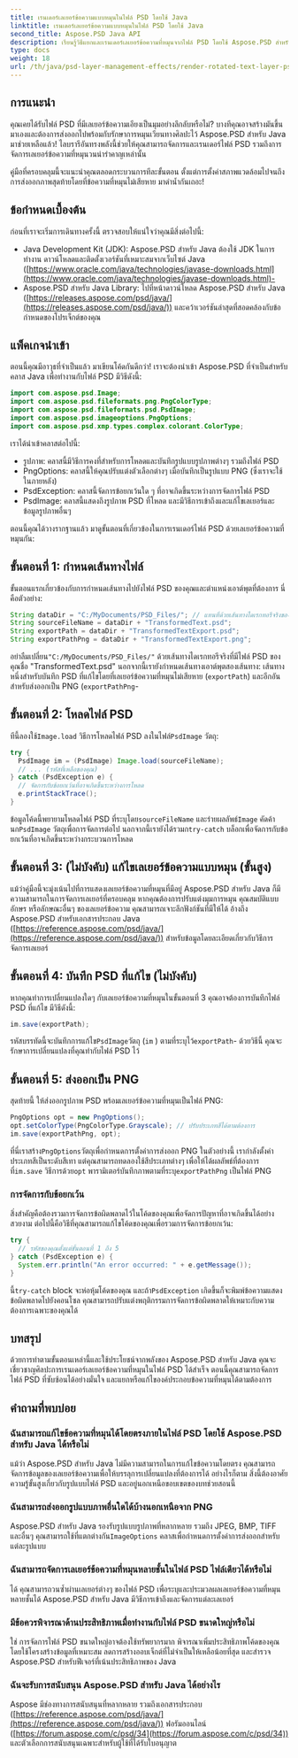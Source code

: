 ```yaml
---
title: เรนเดอร์เลเยอร์ข้อความแบบหมุนในไฟล์ PSD โดยใช้ Java
linktitle: เรนเดอร์เลเยอร์ข้อความแบบหมุนในไฟล์ PSD โดยใช้ Java
second_title: Aspose.PSD Java API
description: เรียนรู้วิธีแยกและเรนเดอร์เลเยอร์ข้อความที่หมุนจากไฟล์ PSD โดยใช้ Aspose.PSD สำหรับ Java คำแนะนำทีละขั้นตอนนี้ครอบคลุมทุกอย่างตั้งแต่การตั้งค่าไปจนถึงการส่งออก
type: docs
weight: 18
url: /th/java/psd-layer-management-effects/render-rotated-text-layer-psd/
---
```

## การแนะนำ

คุณเคยได้รับไฟล์ PSD ที่มีเลเยอร์ข้อความเอียงเป็นมุมอย่างลึกลับหรือไม่? บางทีคุณอาจสร้างมันขึ้นมาเองและต้องการส่งออกไปพร้อมกับรักษาการหมุนเวียนทางศิลปะไว้ Aspose.PSD สำหรับ Java มาช่วยเหลือแล้ว! ไลบรารีอันทรงพลังนี้ช่วยให้คุณสามารถจัดการและเรนเดอร์ไฟล์ PSD รวมถึงการจัดการเลเยอร์ข้อความที่หมุนวนน่ารำคาญเหล่านั้น 

คู่มือที่ครอบคลุมนี้จะแนะนำคุณตลอดกระบวนการทีละขั้นตอน ตั้งแต่การตั้งค่าสภาพแวดล้อมไปจนถึงการส่งออกภาพสุดท้ายโดยที่ข้อความที่หมุนไม่เสียหาย มาดำน้ำกันเถอะ!

## ข้อกำหนดเบื้องต้น

ก่อนที่เราจะเริ่มการเดินทางครั้งนี้ ตรวจสอบให้แน่ใจว่าคุณมีสิ่งต่อไปนี้:

- Java Development Kit (JDK): Aspose.PSD สำหรับ Java ต้องใช้ JDK ในการทำงาน ดาวน์โหลดและติดตั้งเวอร์ชันที่เหมาะสมจากเว็บไซต์ Java ([https://www.oracle.com/java/technologies/javase-downloads.html](https://www.oracle.com/java/technologies/javase-downloads.html)-
- Aspose.PSD สำหรับ Java Library: ไปที่หน้าดาวน์โหลด Aspose.PSD สำหรับ Java ([https://releases.aspose.com/psd/java/](https://releases.aspose.com/psd/java/)) และคว้าเวอร์ชันล่าสุดที่สอดคล้องกับข้อกำหนดของโปรเจ็กต์ของคุณ

## แพ็คเกจนำเข้า

ตอนนี้คุณมีอาวุธที่จำเป็นแล้ว มาเขียนโค้ดกันดีกว่า! เราจะต้องนำเข้า Aspose.PSD ที่จำเป็นสำหรับคลาส Java เพื่อทำงานกับไฟล์ PSD มีวิธีดังนี้:

```java
import com.aspose.psd.Image;
import com.aspose.psd.fileformats.png.PngColorType;
import com.aspose.psd.fileformats.psd.PsdImage;
import com.aspose.psd.imageoptions.PngOptions;
import com.aspose.psd.xmp.types.complex.colorant.ColorType;
```

เราได้นำเข้าคลาสต่อไปนี้:

- รูปภาพ: คลาสนี้มีวิธีการคงที่สำหรับการโหลดและบันทึกรูปแบบรูปภาพต่างๆ รวมถึงไฟล์ PSD
- PngOptions: คลาสนี้ให้คุณปรับแต่งตัวเลือกต่างๆ เมื่อบันทึกเป็นรูปแบบ PNG (ซึ่งเราจะใช้ในภายหลัง)
- PsdException: คลาสนี้จัดการข้อยกเว้นใด ๆ ที่อาจเกิดขึ้นระหว่างการจัดการไฟล์ PSD
- PsdImage: คลาสนี้แสดงถึงรูปภาพ PSD ที่โหลด และมีวิธีการเข้าถึงและแก้ไขเลเยอร์และข้อมูลรูปภาพอื่นๆ

ตอนนี้คุณได้วางรากฐานแล้ว มาดูขั้นตอนที่เกี่ยวข้องในการเรนเดอร์ไฟล์ PSD ด้วยเลเยอร์ข้อความที่หมุนกัน:

## ขั้นตอนที่ 1: กำหนดเส้นทางไฟล์

ขั้นตอนแรกเกี่ยวข้องกับการกำหนดเส้นทางไปยังไฟล์ PSD ของคุณและตำแหน่งเอาต์พุตที่ต้องการ นี่คือตัวอย่าง:

```java
String dataDir = "C:/MyDocuments/PSD_Files/"; // แทนที่ด้วยเส้นทางไดเรกทอรีจริงของคุณ
String sourceFileName = dataDir + "TransformedText.psd";
String exportPath = dataDir + "TransformedTextExport.psd";
String exportPathPng = dataDir + "TransformedTextExport.png";
```

อย่าลืมเปลี่ยน`"C:/MyDocuments/PSD_Files/"` ด้วยเส้นทางไดเรกทอรีจริงที่มีไฟล์ PSD ของคุณชื่อ "TransformedText.psd" นอกจากนี้เรายังกำหนดเส้นทางเอาต์พุตสองเส้นทาง: เส้นทางหนึ่งสำหรับบันทึก PSD ที่แก้ไขโดยที่เลเยอร์ข้อความที่หมุนไม่เสียหาย (`exportPath`) และอีกอันสำหรับส่งออกเป็น PNG (`exportPathPng`-

## ขั้นตอนที่ 2: โหลดไฟล์ PSD

 ทีนี้ลองใช้`Image.load` วิธีการโหลดไฟล์ PSD ลงในไฟล์`PsdImage` วัตถุ:

```java
try {
  PsdImage im = (PsdImage) Image.load(sourceFileName);
  // ... (รหัสที่เหลือของคุณ)
} catch (PsdException e) {
  // จัดการกับข้อยกเว้นที่อาจเกิดขึ้นระหว่างการโหลด
  e.printStackTrace();
}
```

 ข้อมูลโค้ดนี้พยายามโหลดไฟล์ PSD ที่ระบุโดย`sourceFileName` และร่ายผลลัพธ์`Image` คัดค้านก`PsdImage` วัตถุเพื่อการจัดการต่อไป นอกจากนี้เรายังได้รวมก`try-catch` บล็อกเพื่อจัดการกับข้อยกเว้นที่อาจเกิดขึ้นระหว่างกระบวนการโหลด

## ขั้นตอนที่ 3: (ไม่บังคับ) แก้ไขเลเยอร์ข้อความแบบหมุน (ขั้นสูง)

แม้ว่าคู่มือนี้จะมุ่งเน้นไปที่การแสดงเลเยอร์ข้อความที่หมุนที่มีอยู่ Aspose.PSD สำหรับ Java ก็มีความสามารถในการจัดการเลเยอร์ที่ครอบคลุม หากคุณต้องการปรับแต่งมุมการหมุน คุณสมบัติแบบอักษร หรือลักษณะอื่นๆ ของเลเยอร์ข้อความ คุณสามารถเจาะลึกฟังก์ชันที่มีให้ได้ อ้างถึง Aspose.PSD สำหรับเอกสารประกอบ Java ([https://reference.aspose.com/psd/java/](https://reference.aspose.com/psd/java/)) สำหรับข้อมูลโดยละเอียดเกี่ยวกับวิธีการจัดการเลเยอร์

## ขั้นตอนที่ 4: บันทึก PSD ที่แก้ไข (ไม่บังคับ)

หากคุณทำการเปลี่ยนแปลงใดๆ กับเลเยอร์ข้อความที่หมุนในขั้นตอนที่ 3 คุณอาจต้องการบันทึกไฟล์ PSD ที่แก้ไข มีวิธีดังนี้:

```java
im.save(exportPath);
```

 รหัสบรรทัดนี้จะบันทึกการแก้ไข`PsdImage`วัตถุ (`im` ) ตามที่ระบุไว้`exportPath`- ด้วยวิธีนี้ คุณจะรักษาการเปลี่ยนแปลงที่คุณทำกับไฟล์ PSD ไว้

## ขั้นตอนที่ 5: ส่งออกเป็น PNG

สุดท้ายนี้ ให้ส่งออกรูปภาพ PSD พร้อมเลเยอร์ข้อความที่หมุนเป็นไฟล์ PNG:

```java
PngOptions opt = new PngOptions();
opt.setColorType(PngColorType.Grayscale); // ปรับประเภทสีได้ตามต้องการ
im.save(exportPathPng, opt);
```

 ที่นี่เราสร้าง`PngOptions`วัตถุเพื่อกำหนดการตั้งค่าการส่งออก PNG ในตัวอย่างนี้ เรากำลังตั้งค่าประเภทสีเป็นระดับสีเทา แต่คุณสามารถทดลองใช้สีประเภทต่างๆ เพื่อให้ได้ผลลัพธ์ที่ต้องการ ที่`im.save` วิธีการด้วย`opt` พารามิเตอร์บันทึกภาพตามที่ระบุ`exportPathPng` เป็นไฟล์ PNG

### การจัดการกับข้อยกเว้น

สิ่งสำคัญคือต้องรวมการจัดการข้อผิดพลาดไว้ในโค้ดของคุณเพื่อจัดการปัญหาที่อาจเกิดขึ้นได้อย่างสวยงาม ต่อไปนี้คือวิธีที่คุณสามารถแก้ไขโค้ดของคุณเพื่อรวมการจัดการข้อยกเว้น:

```java
try {
  // รหัสของคุณตั้งแต่ขั้นตอนที่ 1 ถึง 5
} catch (PsdException e) {
  System.err.println("An error occurred: " + e.getMessage());
}
```

 นี้`try-catch` block จะห่อหุ้มโค้ดของคุณ และถ้า`PsdException` เกิดขึ้นก็จะพิมพ์ข้อความแสดงข้อผิดพลาดไปยังคอนโซล คุณสามารถปรับแต่งพฤติกรรมการจัดการข้อผิดพลาดให้เหมาะกับความต้องการเฉพาะของคุณได้

## บทสรุป

ด้วยการทำตามขั้นตอนเหล่านี้และใช้ประโยชน์จากพลังของ Aspose.PSD สำหรับ Java คุณจะเชี่ยวชาญศิลปะการเรนเดอร์เลเยอร์ข้อความที่หมุนในไฟล์ PSD ได้สำเร็จ ตอนนี้คุณสามารถจัดการไฟล์ PSD ที่ซับซ้อนได้อย่างมั่นใจ และแยกหรือแก้ไของค์ประกอบข้อความที่หมุนได้ตามต้องการ

## คำถามที่พบบ่อย

### ฉันสามารถแก้ไขข้อความที่หมุนได้โดยตรงภายในไฟล์ PSD โดยใช้ Aspose.PSD สำหรับ Java ได้หรือไม่

แม้ว่า Aspose.PSD สำหรับ Java ไม่มีความสามารถในการแก้ไขข้อความโดยตรง คุณสามารถจัดการข้อมูลของเลเยอร์ข้อความเพื่อให้บรรลุการเปลี่ยนแปลงที่ต้องการได้ อย่างไรก็ตาม สิ่งนี้ต้องอาศัยความรู้ขั้นสูงเกี่ยวกับรูปแบบไฟล์ PSD และอยู่นอกเหนือขอบเขตของบทช่วยสอนนี้

### ฉันสามารถส่งออกรูปแบบภาพอื่นใดได้บ้างนอกเหนือจาก PNG

 Aspose.PSD สำหรับ Java รองรับรูปแบบรูปภาพที่หลากหลาย รวมถึง JPEG, BMP, TIFF และอื่นๆ คุณสามารถใช้ที่แตกต่างกัน`ImageOptions` คลาสเพื่อกำหนดการตั้งค่าการส่งออกสำหรับแต่ละรูปแบบ

### ฉันสามารถจัดการเลเยอร์ข้อความที่หมุนหลายชั้นในไฟล์ PSD ไฟล์เดียวได้หรือไม่

ได้ คุณสามารถวนซ้ำผ่านเลเยอร์ต่างๆ ของไฟล์ PSD เพื่อระบุและประมวลผลเลเยอร์ข้อความที่หมุนหลายชั้นได้ Aspose.PSD สำหรับ Java มีวิธีการเข้าถึงและจัดการแต่ละเลเยอร์

### มีข้อควรพิจารณาด้านประสิทธิภาพเมื่อทำงานกับไฟล์ PSD ขนาดใหญ่หรือไม่

ใช่ การจัดการไฟล์ PSD ขนาดใหญ่อาจต้องใช้ทรัพยากรมาก พิจารณาเพิ่มประสิทธิภาพโค้ดของคุณโดยใช้โครงสร้างข้อมูลที่เหมาะสม ลดการสร้างออบเจ็กต์ที่ไม่จำเป็นให้เหลือน้อยที่สุด และสำรวจ Aspose.PSD สำหรับฟีเจอร์ที่เน้นประสิทธิภาพของ Java

### ฉันจะรับการสนับสนุน Aspose.PSD สำหรับ Java ได้อย่างไร

Aspose มีช่องทางการสนับสนุนที่หลากหลาย รวมถึงเอกสารประกอบ ([https://reference.aspose.com/psd/java/](https://reference.aspose.com/psd/java/)) ฟอรัมออนไลน์ ([https://forum.aspose.com/c/psd/34](https://forum.aspose.com/c/psd/34)) และตัวเลือกการสนับสนุนเฉพาะสำหรับผู้ใช้ที่ได้รับใบอนุญาต
